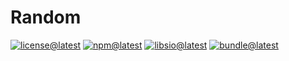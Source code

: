 # Random

[![license@latest][img:license@latest]][link:license@latest]
[![npm@latest][img:npm@latest]][link:npm@latest]
[![libsio@latest][img:libsio@latest]][link:libsio@latest]
[![bundle@latest][img:bundle@latest]][link:bundle@latest]

<!-- LINKS SECTION -->

[img:license@latest]: https://img.shields.io/npm/l/%40kcws%2Frandom?style=flat-square
[link:license@latest]: ../../LICENSE

[img:npm@latest]: https://img.shields.io/npm/v/@kcws/random/latest?style=flat-square
[link:npm@latest]: https://www.npmjs.com/package/@kcws/random/v/latest

[img:libsio@latest]: https://img.shields.io/librariesio/release/npm/@kcws/random?style=flat-square
[link:libsio@latest]: https://libraries.io/npm/@kcws%2Frandom

[img:bundle@latest]: https://img.shields.io/bundlephobia/min/@kcws/random/latest?style=flat-square&label=size
[link:bundle@latest]: https://bundlephobia.com/result?p=@kcws/random@latest
